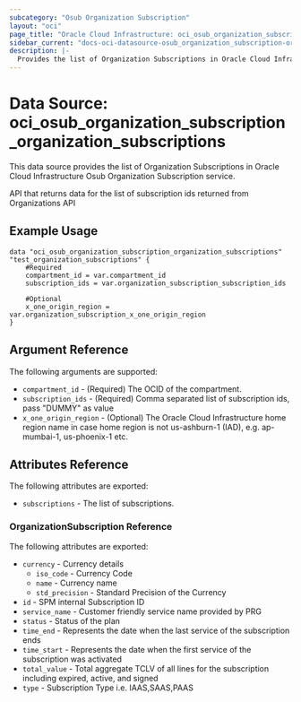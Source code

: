 ```yaml
---
subcategory: "Osub Organization Subscription"
layout: "oci"
page_title: "Oracle Cloud Infrastructure: oci_osub_organization_subscription_organization_subscriptions"
sidebar_current: "docs-oci-datasource-osub_organization_subscription-organization_subscriptions"
description: |-
  Provides the list of Organization Subscriptions in Oracle Cloud Infrastructure Osub Organization Subscription service
---
```


# Data Source: oci_osub_organization_subscription_organization_subscriptions
This data source provides the list of Organization Subscriptions in Oracle Cloud Infrastructure Osub Organization Subscription service.

API that returns data for the list of subscription ids returned from Organizations API


## Example Usage

```hcl
data "oci_osub_organization_subscription_organization_subscriptions" "test_organization_subscriptions" {
	#Required
	compartment_id = var.compartment_id
	subscription_ids = var.organization_subscription_subscription_ids

	#Optional
	x_one_origin_region = var.organization_subscription_x_one_origin_region
}
```

## Argument Reference

The following arguments are supported:

* `compartment_id` - (Required) The OCID of the compartment.
* `subscription_ids` - (Required) Comma separated list of subscription ids, pass "DUMMY" as value
* `x_one_origin_region` - (Optional) The Oracle Cloud Infrastructure home region name in case home region is not us-ashburn-1 (IAD), e.g. ap-mumbai-1, us-phoenix-1 etc. 


## Attributes Reference

The following attributes are exported:

* `subscriptions` - The list of subscriptions.

### OrganizationSubscription Reference

The following attributes are exported:

* `currency` - Currency details 
	* `iso_code` - Currency Code 
	* `name` - Currency name 
	* `std_precision` - Standard Precision of the Currency 
* `id` - SPM internal Subscription ID 
* `service_name` - Customer friendly service name provided by PRG 
* `status` - Status of the plan 
* `time_end` - Represents the date when the last service of the subscription ends 
* `time_start` - Represents the date when the first service of the subscription was activated 
* `total_value` - Total aggregate TCLV of all lines for the subscription including expired, active, and signed 
* `type` - Subscription Type i.e. IAAS,SAAS,PAAS 

